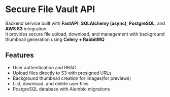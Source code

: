 # Secure File Vault API

Backend service built with **FastAPI**, **SQLAlchemy (async)**, **PostgreSQL**, and **AWS S3** integration.  
It provides secure file upload, download, and management with background thumbnail generation using **Celery + RabbitMQ**

## Features
- User authentication and RBAC
- Upload files directly to S3 with presigned URLs
- Background thumbnail creation for images(for previews)
- List, download, and delete user files
- PostgreSQL database with Alembic migrations
